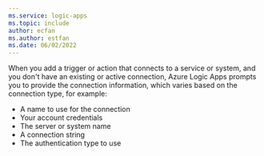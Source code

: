 ```yaml
---
ms.service: logic-apps
ms.topic: include
author: ecfan
ms.author: estfan
ms.date: 06/02/2022
---
```


When you add a trigger or action that connects to a service or system, and you don't have an existing or active connection, 
Azure Logic Apps prompts you to provide the connection information, which varies based on the connection type, for example:

* A name to use for the connection
* Your account credentials
* The server or system name
* A connection string
* The authentication type to use
